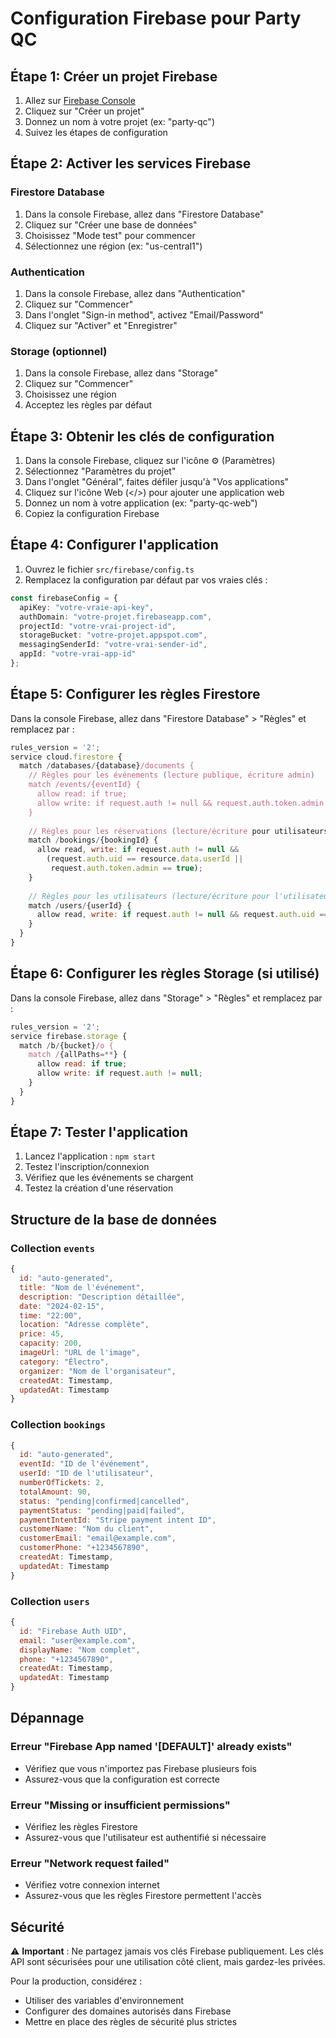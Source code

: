 # Configuration Firebase pour Party QC

## Étape 1: Créer un projet Firebase

1. Allez sur [Firebase Console](https://console.firebase.google.com/)
2. Cliquez sur "Créer un projet"
3. Donnez un nom à votre projet (ex: "party-qc")
4. Suivez les étapes de configuration

## Étape 2: Activer les services Firebase

### Firestore Database
1. Dans la console Firebase, allez dans "Firestore Database"
2. Cliquez sur "Créer une base de données"
3. Choisissez "Mode test" pour commencer
4. Sélectionnez une région (ex: "us-central1")

### Authentication
1. Dans la console Firebase, allez dans "Authentication"
2. Cliquez sur "Commencer"
3. Dans l'onglet "Sign-in method", activez "Email/Password"
4. Cliquez sur "Activer" et "Enregistrer"

### Storage (optionnel)
1. Dans la console Firebase, allez dans "Storage"
2. Cliquez sur "Commencer"
3. Choisissez une région
4. Acceptez les règles par défaut

## Étape 3: Obtenir les clés de configuration

1. Dans la console Firebase, cliquez sur l'icône ⚙️ (Paramètres)
2. Sélectionnez "Paramètres du projet"
3. Dans l'onglet "Général", faites défiler jusqu'à "Vos applications"
4. Cliquez sur l'icône Web (</>) pour ajouter une application web
5. Donnez un nom à votre application (ex: "party-qc-web")
6. Copiez la configuration Firebase

## Étape 4: Configurer l'application

1. Ouvrez le fichier `src/firebase/config.ts`
2. Remplacez la configuration par défaut par vos vraies clés :

```typescript
const firebaseConfig = {
  apiKey: "votre-vraie-api-key",
  authDomain: "votre-projet.firebaseapp.com",
  projectId: "votre-vrai-project-id",
  storageBucket: "votre-projet.appspot.com",
  messagingSenderId: "votre-vrai-sender-id",
  appId: "votre-vrai-app-id"
};
```

## Étape 5: Configurer les règles Firestore

Dans la console Firebase, allez dans "Firestore Database" > "Règles" et remplacez par :

```javascript
rules_version = '2';
service cloud.firestore {
  match /databases/{database}/documents {
    // Règles pour les événements (lecture publique, écriture admin)
    match /events/{eventId} {
      allow read: if true;
      allow write: if request.auth != null && request.auth.token.admin == true;
    }
    
    // Règles pour les réservations (lecture/écriture pour utilisateurs authentifiés)
    match /bookings/{bookingId} {
      allow read, write: if request.auth != null && 
        (request.auth.uid == resource.data.userId || 
         request.auth.token.admin == true);
    }
    
    // Règles pour les utilisateurs (lecture/écriture pour l'utilisateur lui-même)
    match /users/{userId} {
      allow read, write: if request.auth != null && request.auth.uid == userId;
    }
  }
}
```

## Étape 6: Configurer les règles Storage (si utilisé)

Dans la console Firebase, allez dans "Storage" > "Règles" et remplacez par :

```javascript
rules_version = '2';
service firebase.storage {
  match /b/{bucket}/o {
    match /{allPaths=**} {
      allow read: if true;
      allow write: if request.auth != null;
    }
  }
}
```

## Étape 7: Tester l'application

1. Lancez l'application : `npm start`
2. Testez l'inscription/connexion
3. Vérifiez que les événements se chargent
4. Testez la création d'une réservation

## Structure de la base de données

### Collection `events`
```javascript
{
  id: "auto-generated",
  title: "Nom de l'événement",
  description: "Description détaillée",
  date: "2024-02-15",
  time: "22:00",
  location: "Adresse complète",
  price: 45,
  capacity: 200,
  imageUrl: "URL de l'image",
  category: "Électro",
  organizer: "Nom de l'organisateur",
  createdAt: Timestamp,
  updatedAt: Timestamp
}
```

### Collection `bookings`
```javascript
{
  id: "auto-generated",
  eventId: "ID de l'événement",
  userId: "ID de l'utilisateur",
  numberOfTickets: 2,
  totalAmount: 90,
  status: "pending|confirmed|cancelled",
  paymentStatus: "pending|paid|failed",
  paymentIntentId: "Stripe payment intent ID",
  customerName: "Nom du client",
  customerEmail: "email@example.com",
  customerPhone: "+1234567890",
  createdAt: Timestamp,
  updatedAt: Timestamp
}
```

### Collection `users`
```javascript
{
  id: "Firebase Auth UID",
  email: "user@example.com",
  displayName: "Nom complet",
  phone: "+1234567890",
  createdAt: Timestamp,
  updatedAt: Timestamp
}
```

## Dépannage

### Erreur "Firebase App named '[DEFAULT]' already exists"
- Vérifiez que vous n'importez pas Firebase plusieurs fois
- Assurez-vous que la configuration est correcte

### Erreur "Missing or insufficient permissions"
- Vérifiez les règles Firestore
- Assurez-vous que l'utilisateur est authentifié si nécessaire

### Erreur "Network request failed"
- Vérifiez votre connexion internet
- Assurez-vous que les règles Firestore permettent l'accès

## Sécurité

⚠️ **Important** : Ne partagez jamais vos clés Firebase publiquement. Les clés API sont sécurisées pour une utilisation côté client, mais gardez-les privées.

Pour la production, considérez :
- Utiliser des variables d'environnement
- Configurer des domaines autorisés dans Firebase
- Mettre en place des règles de sécurité plus strictes 